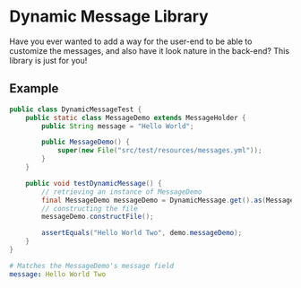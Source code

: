 # Dynamic Message Library
Have you ever wanted to add a way for the user-end to be able to customize the messages, and also have it look nature in the back-end? This library is just for you!

## Example
```java
public class DynamicMessageTest {
    public static class MessageDemo extends MessageHolder {
        public String message = "Hello World";

        public MessageDemo() {
            super(new File("src/test/resources/messages.yml"));
        }
    }

    public void testDynamicMessage() {
        // retrieving an instance of MessageDemo
        final MessageDemo messageDemo = DynamicMessage.get().as(MessageDemo.class);
        // constructing the file
        messageDemo.constructFile();

        assertEquals("Hello World Two", demo.messageDemo);
    }
}
```

```yml
# Matches the MessageDemo's message field 
message: Hello World Two
```
